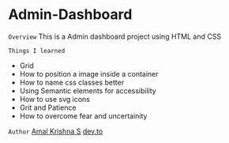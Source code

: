 # Admin-Dashboard

`Overview`
This is a Admin dashboard project using HTML and CSS

`Things I learned`
- Grid
- How to position a image inside a container
- How to name css classes better
- Using Semantic elements for accessibility
- How to use svg icons
- Grit and Patience
- How to overcome fear and uncertainity

`Author`
[Amal Krishna S](https://www.linkedin.com/in/amalkrishnas)
[dev.to](https://dev.to/amalkrishnas)
